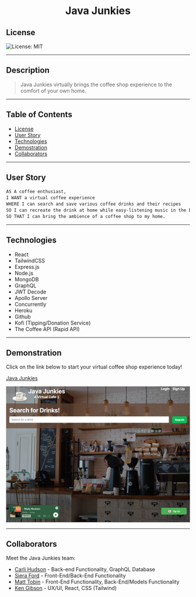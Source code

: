 <h1 align=center> Java Junkies </h1>

## License

![License: MIT](https://img.shields.io/badge/License-MIT-purple.svg)

---

## Description

> Java Junkies virtually brings the coffee shop experience to the comfort of your own home.

---

## Table of Contents

- [License](#license)
- [User Story](#user-story)
- [Technologies](#technologies)
- [Demostration](#demonstration)
- [Collaborators](#collaborators)

---

## User Story

```md
AS A coffee enthusiast,
I WANT a virtual coffee experience
WHERE I can search and save various coffee drinks and their recipes
SO I can recreate the drink at home while easy-listening music in the background
SO THAT I can bring the ambience of a coffee shop to my home.
```

---

## Technologies

- React
- TailwindCSS
- Express.js
- Node.js
- MongoDB
- GraphQL
- JWT Decode
- Apollo Server
- Concurrently
- Heroku
- Github
- Kofi (Tipping/Donation Service)
- The Coffee API (Rapid API)

---

## Demonstration

Click on the link below to start your virtual coffee shop experience today!

[Java Junkies](https://java-junkies-virtual-cafe.herokuapp.com/)

![Java Junkies](./client/src/assests/images/SCR-20230405-nwy.png)

---

## Collaborators

Meet the Java Junkies team:

- [Carli Hudson](https://github.com/carlihudson) - Back-end Functionality, GraphQL Database
- [Siera Ford](https://github.com/sieraford) - Front-End/Back-End Functionality
- [Matt Tobin](https://github.com/Tobin-Matt) - Front-End Functionality, Back-End/Models Functionality
- [Ken Gibson](https://github.com/Klgibsonjr) - UX/UI, React, CSS (Tailwind)
